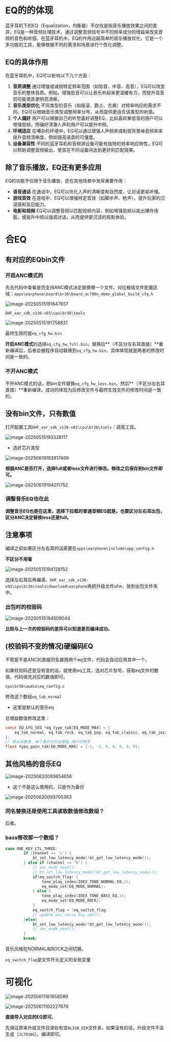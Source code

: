# EQ的的体现

蓝牙耳机下的EQ（Equalization，均衡器）不仅仅是指音乐播放效果之间的差异。EQ是一种音频处理技术，通过调整音频信号中不同频率成分的增益来改变音频的音色和听感。在蓝牙耳机中，EQ的作用远超简单的音乐播放优化，它是一个多功能的工具，能够根据不同的需求和场景进行个性化调整。

## EQ的具体作用

在蓝牙耳机中，EQ可以影响以下几个方面：

1. **音质调整**
    通过增强或减弱特定频率范围（如低音、中音、高音），EQ可以改变音乐的整体音质。例如，增强低音可以让音乐听起来更温暖有力，而提升高音则可能使其更明亮清晰。
2. **音乐类型优化**
    不同类型的音乐（如摇滚、爵士、古典）对频率响应的需求不同。EQ可以根据音乐类型调整频率分布，从而提供更适合该类型的听感。
3. **个人偏好**
    用户可以根据自己的听觉喜好调整EQ，比如喜欢重低音的用户可以增强低频，而偏好清澈人声的用户可以提升中频。
4. **环境适应**
    在嘈杂的环境中，EQ可以通过增强人声频率或削弱背景噪音频率来提升音频清晰度，例如提高语音的可懂度。
5. **设备兼容性**
    不同的蓝牙耳机和音频源设备可能有独特的频率响应特性，EQ可以帮助调整音频输出，使其在不同设备间达到更好的匹配效果。

## 除了音乐播放，EQ还有更多应用

EQ的功能不仅限于音乐播放，还在其他场景中发挥重要作用：

- **语音通话**
   在通话中，EQ可以优化人声的清晰度和自然度，让对话更易听懂。
- **游戏音效**
   在游戏中，EQ可以增强特定音效（如脚步声、枪声），提升玩家的沉浸感和反应能力。
- **电影和视频**
   EQ可以调整音频以匹配视频内容，例如增强低频以突出爆炸场面，或提升中频以强调对话，从而提供更沉浸的观影体验。

# 合EQ

## 有对应的EQbin文件

### 开启ANC模式的

先去代码中查看是否支持ANC模式决定替换哪一个文件。对应板级文件配置区域：`apps\earphone\board\br36\board_ac700n_demo_global_build_cfg.h`

![image-20250515191647657](./合EQ.assets/image-20250515191647657.png)

`DHF_ear_sdk_v136-v01\cpu\br36\tools`

![image-20250515191758831](./合EQ.assets/image-20250515191758831.png)

最终生效的是`eq_cfg_hw.bin`

**开启ANC模式**的选择`eq_cfg_hw_full.bin`，替换后**（不区分左右耳直接）**重新编译后，后者会被程序自动替换到`eq_cfg_hw.bin`，具体体现就是两者的修改时间是一致的。

### 不开ANC模式

不开ANC模式的话，把bin文件替换`eq_cfg_hw_less.bin`，然后**（不区分左右耳直接）**重新编译。成功的体现为后修改文件与最终生效文件的修改时间是一致的。

## 没有bin文件，只有数值

打开配置工具`DHF_ear_sdk_v136-v01\cpu\br36\tools`：调音工具。

![image-20250515193328117](./合EQ.assets/image-20250515193328117.png)

- 选好芯片类型

![image-20250619193917469](./合EQ.assets/image-20250619193917469.png)

**根据ANC是否打开，选择full或者less文件进行修改。修改之后保存到bin文件即可。**

![image-20250619194011752](./合EQ.assets/image-20250619194011752.png)

### 调整音乐EQ也在此

**调整音乐EQ也是在这里，选择下拉框的普通音频EQ就是。也要区分左右耳出包，区分ANC决定替换less还是full。**

## 注意事项

编译之前如果区分左右耳的话需要在`apps\earphone\include\app_config.h`

**不区分不用看**

![image-20250515194128152](./合EQ.assets/image-20250515194128152.png)

选择左右耳后再编译。`DHF_ear_sdk_v136-v01\cpu\br36\tools\download\earphone`再把升级文件ufw，放到出包文件夹中。

### 出包时的校验码

![image-20250515194509044](./合EQ.assets/image-20250515194509044.png)

**比较与上一次的校验码的差异可以知道是否编译成功。**

## (校验码不变的情况)硬编码EQ

不管是不是ANC的直接同名替换两个eq文件，代码会自动应用其中一个。

如果校验码还是没有变的话，就使用eq工具，选对芯片型号，获取eq文件的数值。代码填充对应的数值即可。

`cpu\br36\audio\eq_config.c`

修改这个数组`eq_tab_normal`

- 这里是默认的音乐eq

总增益数值修改这里：

```c
const EQ_CFG_SEG *eq_type_tab[EQ_MODE_MAX] = {
    eq_tab_normal, eq_tab_rock, eq_tab_pop, eq_tab_classic, eq_tab_jazz, eq_tab_country, eq_tab_custom
};
// 默认系数表，每个表对应的总增益,用户可修改
float type_gain_tab[EQ_MODE_MAX] = {-1, -2, 0, 0, 0, 0, 0};
```

## 其他风格的音乐EQ

![image-20250620093654656](./合EQ.assets/image-20250620093654656.png)

- 这个不是这么使用的，只是作为备份

![image-20250620093705363](./合EQ.assets/image-20250620093705363.png)

### 同名替换还是使用工具读取数值修改数组？

后者。

### bass修改那一个数组？

```c
case ONE_KEY_CTL_THREE:
        if (channel == 'L') {
            bt_set_low_latency_mode(!bt_get_low_latency_mode());
        } else if (channel == 'R') {
            // anc_mode_next();
            // bt_set_low_latency_mode(!bt_get_low_latency_mode());
            if(eq_switch_flag) {
                tone_play_index(IDEX_TONE_NORMAL_EQ,1);
                eq_mode_set(EQ_MODE_NORMAL);
            } else {
                tone_play_index(IDEX_TONE_BASS_EQ,1);
                eq_mode_set(EQ_MODE_ROCK);
            }
            eq_switch_flag = !eq_switch_flag;
            // update_anc_voice_key_opt();
        }else{
            bt_set_low_latency_mode(!bt_get_low_latency_mode());
            // anc_mode_next(); 
        }
        break;
```

音乐风格在NORMAL和ROCK之间切换。

`eq_switch_flag`是文件开头定义的全局变量

# 可视化

![image-20250611161958089](./合EQ.assets/image-20250611161958089.png)

![image-20250611162227676](./合EQ.assets/image-20250611162227676.png)

**直接导入对应的EQ即可**。

先保证原来升级文件目录处有空`ALIGN_DIR`文件夹，如果没有的话，升级文件不会生成（`JL7016G`）。编译即可。
